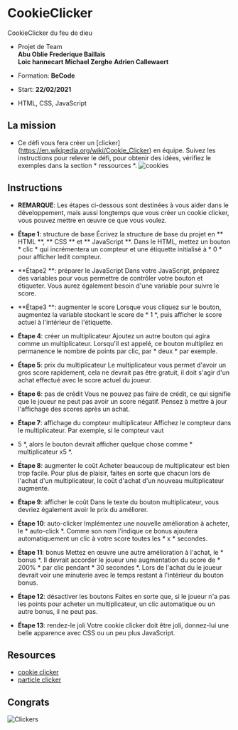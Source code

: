 # CookieClicker
CookieClicker du feu de dieu


- Projet de Team  
    **Abu Oblie**
    **Frederique Baillais**   
    **Loic hannecart**
    **Michael Zerghe**
    **Adrien Callewaert**

- Formation: **BeCode**
- Start: **22/02/2021**
- HTML, CSS, JavaScript


## La mission 

- Ce défi vous fera créer un [clicker] (https://en.wikipedia.org/wiki/Cookie_Clicker) en équipe.
Suivez les instructions pour relever le défi, pour obtenir des idées, vérifiez le
exemples dans la section * ressources *.
![cookies](../../../../Assets/cookies.jpg)

## Instructions

- **REMARQUE**: Les étapes ci-dessous sont destinées à vous aider dans le développement, mais aussi longtemps que vous
créer un cookie clicker, vous pouvez mettre en œuvre ce que vous voulez.

- **Étape 1**: structure de base
Écrivez la structure de base du projet en ** HTML **, ** CSS ** et ** JavaScript **.
Dans le HTML, mettez un bouton * clic * qui incrémentera un compteur et une étiquette
initialisé à * 0 * pour afficher ledit compteur.

- **Étape2 **: préparer le JavaScript
Dans votre JavaScript, préparez des variables pour vous permettre de contrôler votre bouton et
étiqueter. Vous aurez également besoin d'une variable pour suivre le score.

- **Étape3 **: augmenter le score
Lorsque vous cliquez sur le bouton, augmentez la variable stockant le score de * 1 *, puis
afficher le score actuel à l'intérieur de l'étiquette.

- **Étape 4**: créer un multiplicateur
Ajoutez un autre bouton qui agira comme un multiplicateur. Lorsqu'il est appelé, ce bouton
multipliez en permanence le nombre de points par clic, par * deux * par exemple.

- **Étape 5**: prix du multiplicateur
Le multiplicateur vous permet d'avoir un gros score rapidement, cela ne devrait pas être gratuit,
il doit s'agir d'un achat effectué avec le score actuel du joueur.

- **Étape 6**: pas de crédit
Vous ne pouvez pas faire de crédit, ce qui signifie que le joueur ne peut pas avoir un score négatif.
Pensez à mettre à jour l'affichage des scores après un achat.

- **Étape 7**: affichage du compteur multiplicateur
Affichez le compteur dans le multiplicateur. Par exemple, si le compteur vaut
* 5 *, alors le bouton devrait afficher quelque chose comme * multiplicateur x5 *.

- **Étape 8**: augmenter le coût
Acheter beaucoup de multiplicateur est bien trop facile. Pour plus de plaisir, faites en sorte que chacun
lors de l'achat d'un multiplicateur, le coût d'achat d'un nouveau multiplicateur augmente.

- **Étape 9**: afficher le coût
Dans le texte du bouton multiplicateur, vous devriez également avoir le prix du
améliorer.

- **Étape 10**: auto-clicker
Implémentez une nouvelle amélioration à acheter, le * auto-click *. Comme son nom l'indique
ce bonus ajoutera automatiquement un clic à votre score toutes les * x * secondes.

- **Étape 11**: bonus
Mettez en œuvre une autre amélioration à l'achat, le * bonus *. Il devrait accorder le
joueur une augmentation du score de * 200% * par clic pendant * 30 secondes *. Lors de l'achat du
le joueur devrait voir une minuterie avec le temps restant à l'intérieur du bouton bonus.

- **Étape 12**: désactiver les boutons
Faites en sorte que, si le joueur n'a pas les points pour acheter un multiplicateur,
un clic automatique ou un autre bonus, il ne peut pas.

- **Étape 13**: rendez-le joli
Votre cookie clicker doit être joli, donnez-lui une belle apparence avec CSS ou un peu plus
JavaScript. 


## Resources

- [cookie clicker](http://orteil.dashnet.org/cookieclicker/)
- [particle clicker](https://particle-clicker.web.cern.ch/particle-clicker/)

## Congrats

![Clickers](../../../../Assets/clickers.gif)